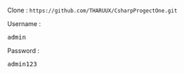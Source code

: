 Clone : `https://github.com/THARUUX/CsharpProgectOne.git`

Username : <pre>admin</pre>
Password : <pre>admin123</pre>
